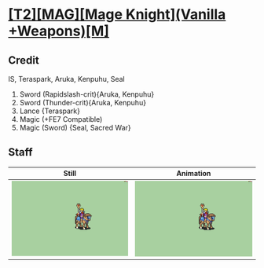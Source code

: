 # [\[T2\]\[MAG\]\[Mage Knight\]\(Vanilla +Weapons\)\[M\]](../)

## Credit

IS, Teraspark, Aruka, Kenpuhu, Seal

1. Sword (Rapidslash-crit){Aruka, Kenpuhu}
1. Sword (Thunder-crit){Aruka, Kenpuhu}
2. Lance {Teraspark}
6. Magic (+FE7 Compatible)
6. Magic (Sword) {Seal, Sacred War}
	
## Staff

| Still | Animation |
| :---: | :-------: |
| ![Staff still](./Staff_000.png) | ![Staff animation](./Staff.gif) |
